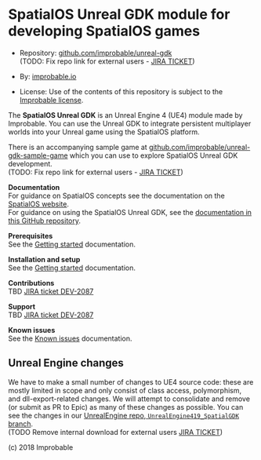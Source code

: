 # SpatialOS Unreal GDK module for developing SpatialOS games

* Repository: [github.com/improbable/unreal-gdk](https://github.com/improbable/unreal-gdk)<br/>
(TODO: Fix repo link for external users - [JIRA TICKET](https://improbableio.atlassian.net/browse/UNR-304))

* By: [improbable.io](https://improbable.io/)

* License: Use of the contents of this repository is subject to the [Improbable license](LICENSE.md).

The **SpatialOS Unreal GDK** is an Unreal Engine 4 (UE4) module made by Improbable. You can use the Unreal GDK to integrate persistent multiplayer worlds into your Unreal game using the SpatialOS platform.

There is an accompanying sample game at [github.com/improbable/unreal-gdk-sample-game](https://github.com/improbable/unreal-gdk-sample-game) which you can use to explore SpatialOS Unreal GDK development. <br/> 
(TODO: Fix repo link for external users - [JIRA TICKET](https://improbableio.atlassian.net/browse/UNR-304))

**Documentation** <br/>
For guidance on SpatialOS concepts see the documentation on the [SpatialOS website](https://docs.improbable.io/reference/13.0/shared/concepts/spatialos). <br/> 
For guidance on using the SpatialOS Unreal GDK, see the [documentation in this GitHub repository](docs/readme.md).

**Prerequisites** <br/> 
See the [Getting started](docs/setup-and-installation.md#prerequisites) documentation.

**Installation and setup** <br/> 
See the [Getting started](docs/setup-and-installation.md) documentation.

**Contributions** <br/>
TBD [JIRA ticket DEV-2087](https://improbableio.atlassian.net/browse/DEV-2087)

**Support** <br/>
TBD [JIRA ticket DEV-2087](https://improbableio.atlassian.net/browse/DEV-2087)

**Known issues** <br/>
 See the [Known issues](docs/known-issues.md) documentation.

## Unreal Engine changes
We have to make a small number of changes to UE4 source code: these are mostly limited in scope and only consist of class access, polymorphism, and dll-export-related changes. We will attempt to consolidate and remove (or submit as PR to Epic) as many of these changes as possible. You can see the changes in our [UnrealEngine repo, `UnrealEngine419_SpatialGDK` branch](https://github.com/improbable/UnrealEngine/tree/UnrealEngine419_SpatialGDK). <br/>  (TODO Remove internal download for external users [JIRA TICKET](https://improbableio.atlassian.net/browse/UNR-304))

(c) 2018 Improbable

